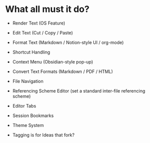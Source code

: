 # What all must it do?

- Render Text (OS Feature)
- Edit Text (Cut / Copy / Paste)
- Format Text (Markdown / Notion-style UI / org-mode)
- Shortcut Handling
- Context Menu (Obsidian-style pop-up)
- Convert Text Formats (Markdown / PDF / HTML)
- File Navigation
- Referencing Scheme Editor (set a standard inter-file referencing scheme)
- Editor Tabs
- Session Bookmarks
- Theme System


- Tagging is for Ideas that fork?